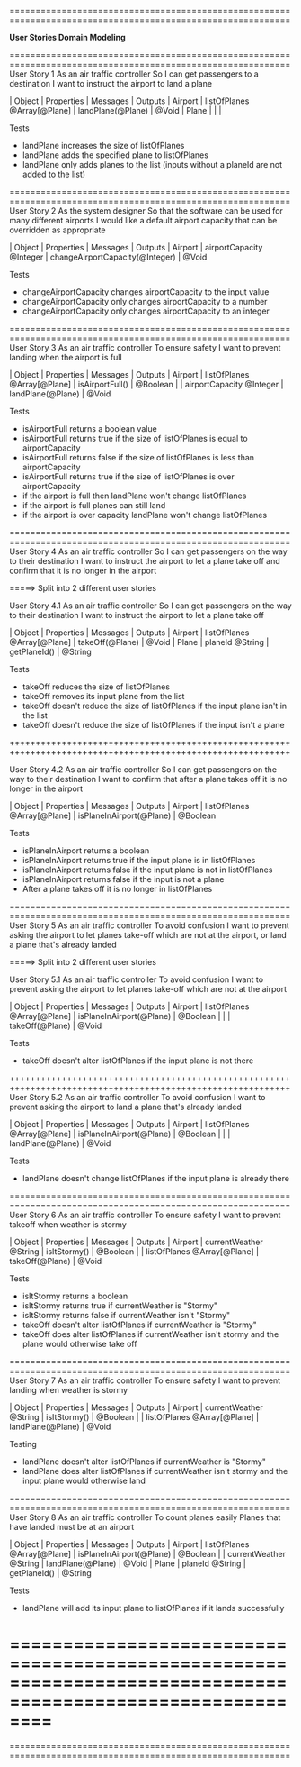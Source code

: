 ============================================================================================================

****************************************User Stories Domain Modeling****************************************

============================================================================================================
User Story 1
As an air traffic controller
So I can get passengers to a destination
I want to instruct the airport to land a plane

| Object    | Properties                    | Messages                 | Outputs
| Airport   | listOfPlanes @Array[@Plane]   | landPlane(@Plane)        | @Void
| Plane     |                               |                          |

Tests

- landPlane increases the size of listOfPlanes
- landPlane adds the specified plane to listOfPlanes
- landPlane only adds planes to the list (inputs without a planeId are not added to the list)


============================================================================================================
User Story 2
As the system designer
So that the software can be used for many different airports
I would like a default airport capacity that can be overridden as appropriate

| Object    | Properties                    | Messages                        | Outputs
| Airport   | airportCapacity @Integer      | changeAirportCapacity(@Integer) | @Void

Tests

- changeAirportCapacity changes airportCapacity to the input value
- changeAirportCapacity only changes airportCapacity to a number
- changeAirportCapacity only changes airportCapacity to an integer

============================================================================================================
User Story 3
As an air traffic controller
To ensure safety
I want to prevent landing when the airport is full

| Object            | Properties                    | Messages                 | Outputs
| Airport           | listOfPlanes @Array[@Plane]   | isAirportFull()          | @Boolean
|                   | airportCapacity @Integer      | landPlane(@Plane)        | @Void

Tests

- isAirportFull returns a boolean value
- isAirportFull returns true if the size of listOfPlanes is equal to airportCapacity
- isAirportFull returns false if the size of listOfPlanes is less than airportCapacity
- isAirportFull returns true if the size of listOfPlanes is over airportCapacity
- if the airport is full then landPlane won't change listOfPlanes
- if the airport is full planes can still land
- if the airport is over capacity landPlane won't change listOfPlanes

============================================================================================================
User Story 4
As an air traffic controller
So I can get passengers on the way to their destination
I want to instruct the airport to let a plane take off and confirm that it is no longer in the airport

=====> Split into 2 different user stories

User Story 4.1
As an air traffic controller
So I can get passengers on the way to their destination
I want to instruct the airport to let a plane take off

| Object            | Properties                    | Messages                 | Outputs
| Airport           | listOfPlanes @Array[@Plane]   | takeOff(@Plane)          | @Void
| Plane             | planeId @String               | getPlaneId()             | @String

Tests

- takeOff reduces the size of listOfPlanes
- takeOff removes its input plane from the list
- takeOff doesn't reduce the size of listOfPlanes if the input plane isn't in the list
- takeOff doesn't reduce the size of listOfPlanes if the input isn't a plane

++++++++++++++++++++++++++++++++++++++++++++++++++++++++++++++++++++++++++++++++++++++++++++++++++++++++++++

User Story 4.2
As an air traffic controller
So I can get passengers on the way to their destination
I want to confirm that after a plane takes off it is no longer in the airport

| Object            | Properties                    | Messages                 | Outputs
| Airport           | listOfPlanes @Array[@Plane]   | isPlaneInAirport(@Plane) | @Boolean

Tests

- isPlaneInAirport returns a boolean
- isPlaneInAirport returns true if the input plane is in listOfPlanes
- isPlaneInAirport returns false if the input plane is not in listOfPlanes
- isPlaneInAirport returns false if the input is not a plane
- After a plane takes off it is no longer in listOfPlanes

============================================================================================================
User Story 5
As an air traffic controller
To avoid confusion
I want to prevent asking the airport to let planes take-off which are not at the airport, or land a plane that's already landed

=====> Split into 2 different user stories

User Story 5.1
As an air traffic controller
To avoid confusion
I want to prevent asking the airport to let planes take-off which are not at the airport

| Object            | Properties                    | Messages                 | Outputs
| Airport           | listOfPlanes @Array[@Plane]   | isPlaneInAirport(@Plane) | @Boolean
|                   |                               | takeOff(@Plane)          | @Void

Tests

- takeOff doesn't alter listOfPlanes if the input plane is not there

++++++++++++++++++++++++++++++++++++++++++++++++++++++++++++++++++++++++++++++++++++++++++++++++++++++++++++
User Story 5.2
As an air traffic controller
To avoid confusion
I want to prevent asking the airport to land a plane that's already landed

| Object            | Properties                    | Messages                 | Outputs
| Airport           | listOfPlanes @Array[@Plane]   | isPlaneInAirport(@Plane) | @Boolean
|                   |                               | landPlane(@Plane)          | @Void

Tests

- landPlane doesn't change listOfPlanes if the input plane is already there

============================================================================================================
User Story 6
As an air traffic controller
To ensure safety
I want to prevent takeoff when weather is stormy

| Object            | Properties                    | Messages                 | Outputs
| Airport           | currentWeather @String        | isItStormy()             | @Boolean
|                   | listOfPlanes @Array[@Plane]   | takeOff(@Plane)                | @Void

Tests

- isItStormy returns a boolean
- isItStormy returns true if currentWeather is "Stormy"
- isItStormy returns false if currentWeather isn't "Stormy"
- takeOff doesn't alter listOfPlanes if currentWeather is "Stormy"
- takeOff does alter listOfPlanes if currentWeather isn't stormy and the plane would otherwise take off

============================================================================================================
User Story 7
As an air traffic controller
To ensure safety
I want to prevent landing when weather is stormy

| Object            | Properties                    | Messages                 | Outputs
| Airport           | currentWeather @String        | isItStormy()             | @Boolean
|                   | listOfPlanes @Array[@Plane]   | landPlane(@Plane)        | @Void

Testing

- landPlane doesn't alter listOfPlanes if currentWeather is "Stormy"
- landPlane does alter listOfPlanes if currentWeather isn't stormy and the input plane would otherwise land

============================================================================================================
User Story 8
As an air traffic controller
To count planes easily
Planes that have landed must be at an airport

| Object            | Properties                    | Messages                 | Outputs
| Airport           | listOfPlanes @Array[@Plane]   | isPlaneInAirport(@Plane) | @Boolean
|                   | currentWeather @String        | landPlane(@Plane)        | @Void
| Plane             | planeId @String               | getPlaneId()             | @String

Tests

- landPlane will add its input plane to listOfPlanes if it lands successfully

============================================================================================================
============================================================================================================
============================================================================================================